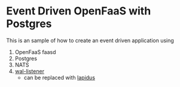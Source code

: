 # Event Driven OpenFaaS with Postgres

This is an sample of how to create an event driven application using

1. OpenFaaS faasd
2. Postgres
3. NATS
4. [wal-listener](https://github.com/ihippik/wal-listener) 
   * can be replaced with [lapidus](https://github.com/JarvusInnovations/lapidus)

